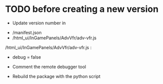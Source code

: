 # TODO before creating a new version

* Update version number in
- /manifest.json
- /html_ui/InGamePanels/AdvVfr/adv-vfr.js

/html_ui/InGamePanels/AdvVfr/adv-vfr.js :
* debug = false
* Comment the remote debugger tool 

* Rebuild the package with the python script

